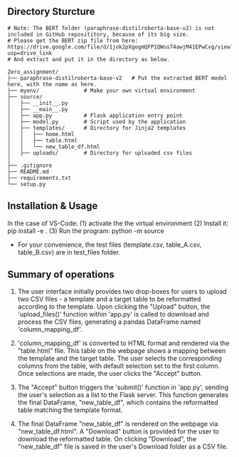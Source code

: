 
## Directory Sturcture
    # Note: The BERT folder (paraphrase-distilroberta-base-v2) is not included in GitHub reposititory, because of its big size. 
    # Please get the BERT zip file from here: https://drive.google.com/file/d/1jok2pXgogmQFP1QWus74awjM41EPwCvg/view?usp=drive_link
    # And extract and put it in the directory as below.

    Zero_assignment/
    ├── paraphrase-distilroberta-base-v2   # Put the extracted BERT model here, with the name as here.
    ├── myenv/              # Make your own virtual environment
    ├── source/
    │   ├── __init__.py
    │   ├── __main__.py
    │   ├── app.py          # Flask application entry point
    │   ├── model.py        # Script used by the application
    │   ├── templates/      # Directory for Jinja2 templates
    │   │   ├── home.html
    │   │   ├── table.html
    │   │   └── new_table_df.html
    │   ├── uploads/        # Directory for uploaded csv files
    │
    ├── .gitignore
    ├── README.md
    ├── requirements.txt
    └── setup.py



## Installation & Usage
In the case of VS-Code:
(1) activate the the virtual environment
(2) Install it:
        pip install -e .
(3) Run the program: 
        python -m source
* For your convenience, the test files (template.csv, table_A.csv, table_B.csv) are in test_files folder.


## Summary of operations

1. The user interface initially provides two drop-boxes for users to upload two CSV files - a template and a target table to be reformatted according to the template. Upon clicking the "Upload" button, the 'upload_files()' function within 'app.py' is called to download and process the CSV files, generating a pandas DataFrame named 'column_mapping_df'.

2. 'column_mapping_df' is converted to HTML format and rendered via the "table.html" file. This table on the webpage shows a mapping between the template and the target table. The user selects the corresponding columns from the table, with default selection set to the first column. Once selections are made, the user clicks the "Accept" button.

3. The "Accept" button triggers the 'submit()' function in 'app.py', sending the user's selection as a list to the Flask server. This function generates the final DataFrame, "new_table_df", which contains the reformatted table matching the template format.

4. The final DataFrame "new_table_df" is rendered on the webpage via "new_table_df.html". A "Download" button is provided for the user to download the reformatted table. On clicking "Download", the "new_table_df" file is saved in the user's Download folder as a CSV file.